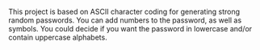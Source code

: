 This project is based on ASCII character coding for generating strong random passwords.
You can add numbers to the password, as well as symbols.
You could decide if you want the password in lowercase and/or contain uppercase alphabets.